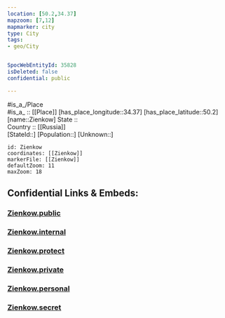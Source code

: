 ```yaml
---
location: [50.2,34.37] 
mapzoom: [7,12] 
mapmarker: city 
type: City
tags:
- geo/City


SpocWebEntityId: 35828
isDeleted: false
confidential: public

---
```

#is_a_/Place  
#is_a_ :: [[Place]] 
[has_place_longitude::34.37] 
[has_place_latitude::50.2] 
[name::Zienkow] 
State ::  
Country :: [[Russia]]  
[StateId::] 
[Population::] 
[Unknown::] 


```leaflet
id: Zienkow
coordinates: [[Zienkow]] 
markerFile: [[Zienkow]] 
defaultZoom: 11 
maxZoom: 18
```


## Confidential Links & Embeds: 

### [Zienkow.public](/_public/\Earth\Continent\Europe\Europe~East\Ukraine\Regions~Ukraine\Poltava\CityZienkow.public.md) 

### [Zienkow.internal](/_internal/\Earth\Continent\Europe\Europe~East\Ukraine\Regions~Ukraine\Poltava\CityZienkow.internal.md) 

### [Zienkow.protect](/_protect/\Earth\Continent\Europe\Europe~East\Ukraine\Regions~Ukraine\Poltava\CityZienkow.protect.md) 

### [Zienkow.private](/_private/\Earth\Continent\Europe\Europe~East\Ukraine\Regions~Ukraine\Poltava\CityZienkow.private.md) 

### [Zienkow.personal](/_personal/\Earth\Continent\Europe\Europe~East\Ukraine\Regions~Ukraine\Poltava\CityZienkow.personal.md) 

### [Zienkow.secret](/_secret/\Earth\Continent\Europe\Europe~East\Ukraine\Regions~Ukraine\Poltava\CityZienkow.secret.md)

